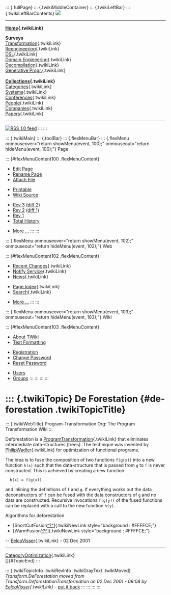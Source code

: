 ::: {.fullPage}
::: {.twikiMiddleContainer}
::: {.twikiLeftBar}
::: {.twikiLeftBarContents}
![](../pub/transformation.gif)

------------------------------------------------------------------------

**[Home](WebHome){.twikiLink}**

**Surveys**\
[Transformation](ProgramTransformation){.twikiLink}\
[Reengineering](ReengineeringWiki){.twikiLink}\
[DSL](DomainSpecificLanguages){.twikiLink}\
[Domain Engineering](DomainEngineering){.twikiLink}\
[Decompilation](DeCompilation){.twikiLink}\
[Generative Progr.](GenerativeProgrammingWiki){.twikiLink}\
\
**[Collections](CategoryCollection){.twikiLink}**\
[Categories](CategoryCategory){.twikiLink}\
[Systems](TransformationSystems){.twikiLink}\
[Conferences](TransformationConferences){.twikiLink}\
[People](TransformationPeople){.twikiLink}\
[Companies](TransformationCompanies){.twikiLink}\
[Papers](CategoryPaper){.twikiLink}

------------------------------------------------------------------------

[![](../pub/rss.gif "RSS 1.0 feed")](WebRss@skin=rss)
:::
:::

::: {.twikiMain}
::: {.toolBar}
::: {.flexMenuBar}
::: {.flexMenu onmouseover="return showMenu(event, 100);" onmouseout="return hideMenu(event, 100);"}
Page

::: {#flexMenuContent100 .flexMenuContent}
-   [Edit
    Page](http://www.program-transformation.org/edit/Transform/DeForestation?t=1536825742)
-   [Rename
    Page](http://www.program-transformation.org/rename/Transform/DeForestation)
-   [Attach
    File](http://www.program-transformation.org/attach/Transform/DeForestation)

<!-- -->

-   [Printable](http://www.program-transformation.org/view/Transform/DeForestation?skin=print.pattern)
-   [Wiki
    Source](http://www.program-transformation.org/view/Transform/DeForestation?skin=text&raw=on&contenttype=text/plain)

<!-- -->

-   [Rev
    3](http://www.program-transformation.org/view/Transform/DeForestation?rev=1.3)
    [(diff 2)](http://www.program-transformation.org/rdiff/Transform/DeForestation?rev1=1.3&rev2=1.2)
-   [Rev
    2](http://www.program-transformation.org/view/Transform/DeForestation?rev=1.2)
    [(diff 1)](http://www.program-transformation.org/rdiff/Transform/DeForestation?rev1=1.2&rev2=1.1)
-   [Rev
    1](http://www.program-transformation.org/view/Transform/DeForestation?rev=1.1)
-   [Total
    History](http://www.program-transformation.org/rdiff/Transform/DeForestation)

<!-- -->

-   [More
    \...](http://www.program-transformation.org/oops/Transform/DeForestation?template=oopsmore&param1=1.3&param2=1.3)
:::
:::

::: {.flexMenu onmouseover="return showMenu(event, 102);" onmouseout="return hideMenu(event, 102);"}
Web

::: {#flexMenuContent102 .flexMenuContent}
-   [Recent Changes](WebChanges){.twikiLink}
-   [Notify Service](WebNotify){.twikiLink}
-   [News](WebNews){.twikiLink}

<!-- -->

-   [Page Index](WebIndex){.twikiLink}
-   [Search](WebSearch){.twikiLink}

<!-- -->

-   [More
    \...](http://www.program-transformation.org/oops/Transform/DeForestation?template=oopsmore&param1=1.3&param2=1.3)
:::
:::

::: {.flexMenu onmouseover="return showMenu(event, 103);" onmouseout="return hideMenu(event, 103);"}
Wiki

::: {#flexMenuContent103 .flexMenuContent}
-   [About
    TWiki](http://www.program-transformation.org/view/TWiki/WebHome)
-   [Text
    Formatting](http://www.program-transformation.org/view/TWiki/TextFormattingRules)

<!-- -->

-   [Registration](http://www.program-transformation.org/view/TWiki/TWikiRegistration)
-   [Change
    Password](http://www.program-transformation.org/view/TWiki/ChangePassword)
-   [Reset
    Password](http://www.program-transformation.org/view/TWiki/ResetPassword)

<!-- -->

-   [Users](http://www.program-transformation.org/view/Main/TWikiUsers)
-   [Groups](http://www.program-transformation.org/view/Main/TWikiGroups)
:::
:::
:::
:::

::: {.twikiTopic}
De Forestation {#de-forestation .twikiTopicTitle}
==============

::: {.twikiWebTitle}
Program-Transformation.Org: The Program Transformation Wiki
:::

Deforestation is a
[ProgramTransformation](ProgramTransformation){.twikiLink} that
eliminates intermediate data-structures (trees). The technique was
invented by [PhilipWadler](PhilipWadler){.twikiLink} for optimization of
functional programs.

The idea is to fuse the composition of two functions `f(g(x))` into a
new function `h(x)` such that the data-structure that is passed from `g`
to `f` is never constructed. This is achieved by creating a new function

      h(x) = f(g(x))

and inlining the definitions of `f` and `g`. If everything works out the
data deconstructors of `f` can be fused with the data constructors of
`g` and no data are constructed. Recursive invocations `f(g(y))` of the
fused functions can be replaced with a call to the new function `h(y)`.

Algorithms for deforestation

-   [ShortCutFusion[^?^](http://www.program-transformation.org/edit/Transform/ShortCutFusion?topicparent=Transform.DeForestation)]{.twikiNewLink
    style="background : #FFFFCE;"}
-   [WarmFusion[^?^](http://www.program-transformation.org/edit/Transform/WarmFusion?topicparent=Transform.DeForestation)]{.twikiNewLink
    style="background : #FFFFCE;"}

\-- [EelcoVisser](../Main/EelcoVisser){.twikiLink} - 02 Dec 2001

------------------------------------------------------------------------

[CategoryOptimization](CategoryOptimization){.twikiLink}\
[]{#TopicEnd}
:::

::: {.twikiTopicInfo .twikiRevInfo .twikiGrayText .twikiMoved}
*Transform.DeForestation moved from
Transform.DeforestationTransformation on 02 Dec 2001 - 09:08 by
[EelcoVisser](../Main/EelcoVisser){.twikiLink}* - [put it
back](http://www.program-transformation.org/rename/Transform/DeForestation?newweb=Transform&newtopic=DeforestationTransformation&confirm=on "Click to move topic back to previous location, with option to change references.")
:::
:::
:::
:::
